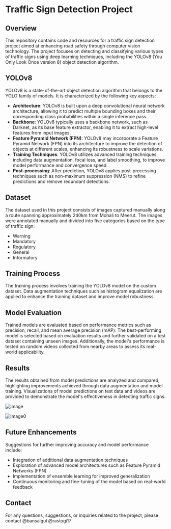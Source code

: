 # Traffic Sign Detection Project

## Overview
This repository contains code and resources for a traffic sign detection project aimed at enhancing road safety through computer vision technology. The project focuses on detecting and classifying various types of traffic signs using deep learning techniques, including the YOLOv8 (You Only Look Once version 8) object detection algorithm.

## YOLOv8
YOLOv8 is a state-of-the-art object detection algorithm that belongs to the YOLO family of models. It is characterized by the following key aspects:

- **Architecture**: YOLOv8 is built upon a deep convolutional neural network architecture, allowing it to predict multiple bounding boxes and their corresponding class probabilities within a single inference pass.
- **Backbone**: YOLOv8 typically uses a backbone network, such as Darknet, as its base feature extractor, enabling it to extract high-level features from input images.
- **Feature Pyramid Network (FPN)**: YOLOv8 may incorporate a Feature Pyramid Network (FPN) into its architecture to improve the detection of objects at different scales, enhancing its robustness to scale variations.
- **Training Techniques**: YOLOv8 utilizes advanced training techniques, including data augmentation, focal loss, and label smoothing, to improve model performance and convergence speed.
- **Post-processing**: After prediction, YOLOv8 applies post-processing techniques such as non-maximum suppression (NMS) to refine predictions and remove redundant detections.

## Dataset
The dataset used in this project consists of images captured manually along a route spanning approximately 240km from Mohali to Meerut. The images were annotated manually and divided into five categories based on the type of traffic sign:
- Warning
- Mandatory
- Regulatory
- General
- Informatory

## Training Process
The training process involves training the YOLOv8 model on the custom dataset. Data augmentation techniques such as histogram equalization are applied to enhance the training dataset and improve model robustness.

## Model Evaluation
Trained models are evaluated based on performance metrics such as precision, recall, and mean average precision (mAP). The best-performing model is selected based on evaluation results and further validated on a test dataset containing unseen images. Additionally, the model's performance is tested on random videos collected from nearby areas to assess its real-world applicability.


## Results
The results obtained from model predictions are analyzed and compared, highlighting improvements achieved through data augmentation and model training. Visualizations of model predictions on test data and videos are provided to demonstrate the model's effectiveness in detecting traffic signs.

![image](https://github.com/bansalgul/traffic-sign-detection/assets/146025595/8c68374e-c94b-4c3d-b2c8-78c882c67bcb)

![image0](https://github.com/bansalgul/traffic-sign-detection/assets/146025595/4d6c9d85-d773-4f00-ac51-283309f139d2)

## Future Enhancements
Suggestions for further improving accuracy and model performance include:
- Integration of additional data augmentation techniques
- Exploration of advanced model architectures such as Feature Pyramid Networks (FPN)
- Implementation of ensemble learning for improved generalization
- Continuous monitoring and fine-tuning of the model based on real-world feedback

## Contact
For any questions, suggestions, or inquiries related to the project, please contact @bansalgul @rastogi17
